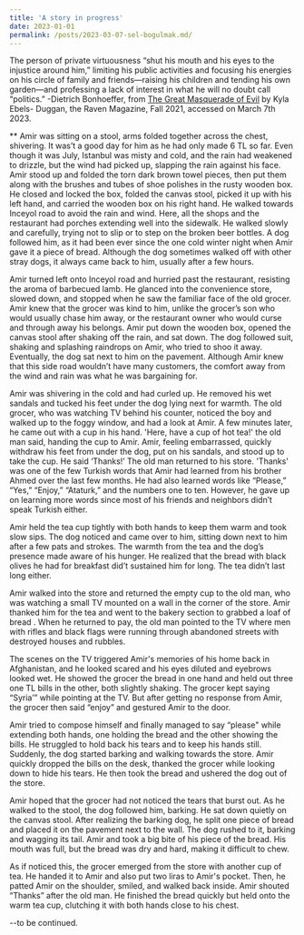 ```yaml
---
title: 'A story in progress'
date: 2023-01-01
permalink: /posts/2023-03-07-sel-bogulmak.md/ 
---
```

The person of private virtuousness “shut his mouth and his eyes to the injustice around him,” limiting his public activities and focusing his energies on his circle of family and friends—raising his children and tending his own garden—and professing a lack of interest in what he will no doubt call “politics.” -Dietrich Bonhoeffer, from [The Great Masquerade of Evil](https://ravenmagazine.org/magazine/the-great-masquerade-of-evil/) by Kyla Ebels- Duggan, the Raven Magazine, Fall 2021, accessed on March 7th 2023.

**
Amir was sitting on a stool, arms folded together across the chest, shivering. It was’t a good day for him as he had only made 6 TL so far. Even though it was July, Istanbul was misty and cold, and the rain had weakened to drizzle, but the wind had picked up, slapping the rain against his face. Amir stood up and folded the torn dark brown towel pieces, then put them along with the brushes and tubes of shoe polishes in the rusty wooden box. He closed and locked the box, folded the canvas stool, picked it up with his left hand, and carried the wooden box on his right hand. He walked towards Inceyol road to avoid the rain and wind. Here, all the shops and the restaurant had porches extending well into the sidewalk. He walked slowly and carefully, trying not to slip or to step on the broken beer bottles. A dog followed him, as it had been ever since the one cold winter night when Amir gave it a piece of bread. Although the dog sometimes walked off with other stray dogs, it always came back to him, usually after a few hours. 

Amir turned left onto Inceyol road and hurried past the restaurant, resisting the aroma of barbecued lamb. He glanced into the convenience store, slowed down, and stopped when he saw the familiar face of the old grocer. Amir knew that the grocer was kind to him, unlike the grocer’s son who would usually chase him away, or the restaurant owner who would curse and through away his belongs. Amir put down the wooden box, opened the canvas stool after shaking off the rain, and sat down. The dog followed suit, shaking and splashing raindrops on Amir, who tried to shoo it away. Eventually, the dog sat next to him on the pavement. Although Amir knew that this side road wouldn’t have many customers, the comfort away from the wind and rain was what he was bargaining for. 

Amir was shivering in the cold and had curled up. He removed his wet sandals and tucked his feet under the dog lying next for warmth. The old grocer, who was watching TV behind his counter,  noticed the boy and walked up to the foggy window, and had a look at Amir. A few minutes later, he came out with a cup in his hand. 
'Here, have a cup of hot tea!' the old man said, handing the cup to Amir. 
Amir, feeling embarrassed, quickly withdraw his feet from under the dog, put on his sandals, and stood up to take the cup. He said ‘Thanks!’ The old man returned to his store. 
'Thanks' was one of the few Turkish words that Amir had learned from his brother Ahmed over the last few months. He had also learned words like “Please,”  “Yes,”  “Enjoy,” “Ataturk,” and the numbers one to ten. However, he gave up on learning more words since most of his friends and neighbors didn’t  speak Turkish either. 

Amir held the tea cup tightly with both hands to keep them warm and took slow sips. The dog noticed and came over to him, sitting down next to him after a few pats and strokes. The warmth from the tea and the dog’s presence made aware of his hunger. He realized that the bread with black olives he had for breakfast did’t sustained him for long. The tea didn’t last long either. 

Amir walked into the store and returned the empty cup to the old man, who was watching a small TV mounted on a wall in the corner of the store. Amir thanked him for the tea and went to the bakery section to grabbed a loaf of bread . When he returned to pay, the old man pointed to the TV where men with rifles and black flags were running through abandoned streets with destroyed houses and rubbles. 

The scenes on the TV triggered Amir's memories of his home back in Afghanistan, and he looked scared and his eyes diluted and eyebrows looked wet.  He showed the grocer the bread in one hand and held out three one TL bills in the other, both slightly shaking. The grocer kept saying “Syria’” while pointing at the TV. But after getting no response from Amir, the grocer then said “enjoy” and gestured Amir to the door. 

Amir tried to compose himself and finally managed to say “please" while extending both hands, one holding the bread and the other showing the bills. He struggled to hold back his tears and to keep his hands still. Suddenly, the dog started barking and walking towards the store. Amir quickly dropped the bills on the desk, thanked the grocer while looking down to hide his tears. He then took the bread and ushered the dog out of the store. 

Amir hoped that the grocer had not noticed the tears that burst out. As he walked to the stool, the dog followed him, barking. He sat  down quietly on the canvas stool. After realizing the barking dog, he split one piece of bread and placed it on the pavement next to the wall. The dog rushed to it, barking and wagging its tail. Amir and took a big bite of his piece of the bread. His mouth was full, but the bread was dry and hard, making it difficult to chew.

As if noticed this, the grocer emerged from the store with another cup of tea. He handed it to Amir and also put two liras to Amir's pocket. Then, he patted Amir on the shoulder, smiled, and walked back inside. Amir shouted “Thanks” after the old man. He finished the bread quickly but held onto the warm tea cup, clutching it with both hands close to his chest. 

--to be continued.




